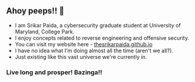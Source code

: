 ## Ahoy peeps!! 👋

- I am Srikar Paida, a cybersecurity graduate student at University of Maryland, College Park.
- I enjoy concepts related to reverse engineering and offensive security.
- You can visit my website here - [thesrikarpaida.github.io](thesrikarpaida.github.io)
- I have no idea what I'm doing almost all the time (aren't we all?).
- Just existing like this vast universe we're currently in.

### Live long and prosper! Bazinga!!

